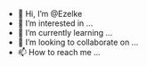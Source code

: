 - 👋 Hi, I’m @Ezelke
- 👀 I’m interested in ...
- 🌱 I’m currently learning ...
- 💞️ I’m looking to collaborate on ...
- 📫 How to reach me ...

<!---
Ezelke/Ezelke is a ✨ special ✨ repository because its `README.md` (this file) appears on your GitHub profile.
You can click the Preview link to take a look at your changes.
--->
